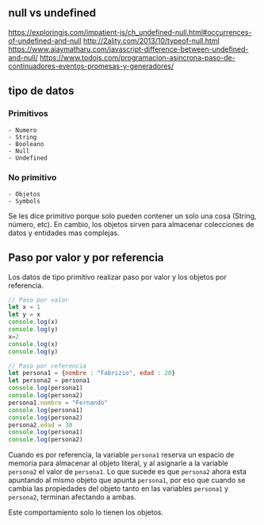## null vs undefined
https://exploringjs.com/impatient-js/ch_undefined-null.html#occurrences-of-undefined-and-null
http://2ality.com/2013/10/typeof-null.html
https://www.ajaymatharu.com/javascript-difference-between-undefined-and-null/
https://www.todojs.com/programacion-asincrona-paso-de-continuadores-eventos-promesas-y-generadores/
## tipo de datos
### Primitivos
    - Numero
    - String
    - Booleano
    - Null
    - Undefined
### No primitivo
    - Objetos
    - Symbols

Se les dice primitivo porque solo pueden contener un solo una cosa (String, número, etc). En cambio, los objetos sirven para almacenar colecciones de datos y entidades mas complejas.
## Paso por valor y por referencia
Los datos de tipo primitivo realizar paso por valor y los objetos por referencia.
```JavaScript
// Paso por valor
let x = 1
let y = x
console.log(x)
console.log(y)
x=2
console.log(x)
console.log(y)

// Paso por referencia
let persona1 = {nombre : "Fabrizio", edad : 20}
let persona2 = persona1
console.log(persona1)
console.log(persona2)
persona1.nombre = "Fernando"
console.log(persona1)
console.log(persona2)
persona2.edad = 30
console.log(persona1)
console.log(persona2)
```
Cuando es por referencia, la variable `persona1` reserva un espacio de memoria para almacenar al objeto literal, y al asignarle a la variable `persona2` el valor de `persona1`. Lo que sucede es que `persona2` ahora esta apuntando al mismo objeto que apunta `persona1`, por eso que cuando se cambia las propiedades del objeto tanto en las variables `persona1` y `persona2`, terminan afectando a ambas.   

Este comportamiento solo lo tienen los objetos.
